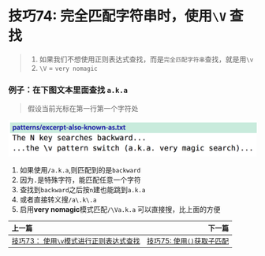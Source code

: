 # 技巧74: 完全匹配字符串时，使用`\V` 查找
> 1. 如果我们不想使用正则表达式查找，而是`完全匹配字符串`查找，就是用`\v`
> 2. `\V` = `very nomagic`

### 例子：在下图文本里面查找 `a.k.a`
> 假设当前光标在第一行第一个字符处

![tip74](../../images/tip74.png)


1. 如果使用`/a.k.a`,则匹配到的是`backward`
  1. 因为`.`是特殊字符，能匹配任意一个字符
  2. 查找到`backward`之后按`n`建也能跳到`a.k.a`
2. 或者直接转义搜`/a\.k\.a`
3. 启用**very nomagic**模式匹配`/\Va.k.a` 可以直接搜，比上面的方便

|上一篇|下一篇|
|:---|---:|
|[技巧73： 使用`\v`模式进行正则表达式查找](tip73.md)|[技巧75: 使用`()`获取子匹配](tip75.md)|
